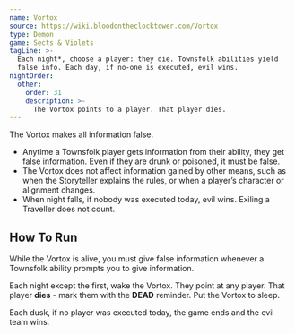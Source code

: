 ```yaml
---
name: Vortox
source: https://wiki.bloodontheclocktower.com/Vortox
type: Demon
game: Sects & Violets
tagLine: >-
  Each night*, choose a player: they die. Townsfolk abilities yield
  false info. Each day, if no-one is executed, evil wins.
nightOrder:
  other:
    order: 31
    description: >-
      The Vortox points to a player. That player dies.
---
```


The Vortox makes all information false.

- Anytime a Townsfolk player gets information from their ability, they
  get false information. Even if they are drunk or poisoned, it must be
  false.
- The Vortox does not affect information gained by other means, such as
  when the Storyteller explains the rules, or when a player’s character
  or alignment changes.
- When night falls, if nobody was executed today, evil wins. Exiling a
  Traveller does not count.

## How To Run

While the Vortox is alive, you must give false information whenever a
Townsfolk ability prompts you to give information.

Each night except the first, wake the Vortox. They point at any player.
That player **dies** - mark them with the **DEAD** reminder. Put the
Vortox to sleep.

Each dusk, if no player was executed today, the game ends and the evil
team wins.

